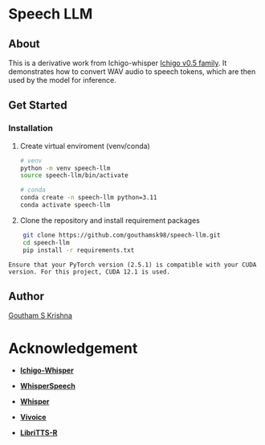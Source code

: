 # Speech LLM

## About

This is a derivative work from Ichigo-whisper [Ichigo v0.5 family](https://github.com/janhq/ichigo). It demonstrates how to convert WAV audio to speech tokens, which are then used by the model for inference.

## Get Started

### Installation

1. Create virtual enviroment (venv/conda)

   ```bash
   # venv
   python -m venv speech-llm
   source speech-llm/bin/activate

   # conda
   conda create -n speech-llm python=3.11
   conda activate speech-llm

   ```

2. Clone the repository and install requirement packages

```bash
    git clone https://github.com/gouthamsk98/speech-llm.git
    cd speech-llm
    pip install -r requirements.txt
```

    Ensure that your PyTorch version (2.5.1) is compatible with your CUDA version. For this project, CUDA 12.1 is used.

## Author

[Goutham S Krishna](https://www.linkedin.com/in/goutham-s-krishna-21ab151a0/)

# Acknowledgement

- **[Ichigo-Whisper](https://github.com/janhq/WhisperSpeech.git)**

- **[WhisperSpeech](https://github.com/collabora/WhisperSpeech)**

- **[Whisper](https://github.com/openai/whisper)**

- **[Vivoice](https://huggingface.co/datasets/capleaf/viVoice)**

- **[LibriTTS-R](https://huggingface.co/datasets/parler-tts/libritts_r_filtered)**
